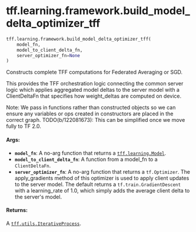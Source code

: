 <div itemscope itemtype="http://developers.google.com/ReferenceObject">
<meta itemprop="name" content="tff.learning.framework.build_model_delta_optimizer_tff" />
<meta itemprop="path" content="Stable" />
</div>

# tff.learning.framework.build_model_delta_optimizer_tff

``` python
tff.learning.framework.build_model_delta_optimizer_tff(
    model_fn,
    model_to_client_delta_fn,
    server_optimizer_fn=None
)
```

Constructs complete TFF computations for Federated Averaging or SGD.

This provides the TFF orchestration logic connecting the common server logic
which applies aggregated model deltas to the server model with a ClientDeltaFn
that specifies how weight_deltas are computed on device.

Note: We pass in functions rather than constructed objects so we can ensure
any variables or ops created in constructors are placed in the correct graph.
TODO(b/122081673): This can be simplified once we move fully to TF 2.0.

#### Args:

* <b>`model_fn`</b>: A no-arg function that returns a <a href="../../../tff/learning/Model.md"><code>tff.learning.Model</code></a>.
* <b>`model_to_client_delta_fn`</b>: A function from a model_fn to a `ClientDeltaFn`.
* <b>`server_optimizer_fn`</b>: A no-arg function that returns a `tf.Optimizer`. The
    apply_gradients method of this optimizer is used to apply client updates
    to the server model. The default returns a `tf.train.GradientDescent` with
    a learning_rate of 1.0, which simply adds the average client delta to the
    server's model.


#### Returns:

A <a href="../../../tff/utils/IterativeProcess.md"><code>tff.utils.IterativeProcess</code></a>.